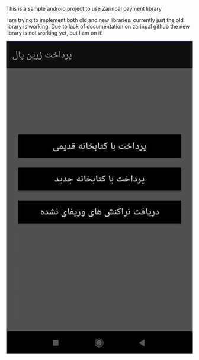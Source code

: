 This is a sample android project to use Zarinpal payment library

I am trying to implement both old and new libraries. currently just the old library is working.
Due to lack of documentation on zarinpal github the new library is not working yet, but I am on it!

![Screenshot](sc1.jpg)